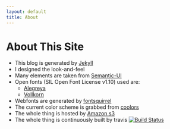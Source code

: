 ```yaml
---
layout: default
title: About
---
```


# About This Site

- This blog is generated by [Jekyll](http://jekyllrb.com/)
- I designed the look-and-feel
- Many elements are taken from [Semantic-UI](http://semantic-ui.com/)
- Open fonts (SIL Open Font License v1.10) used are:
  - [Alegreya](http://www.fontsquirrel.com/fonts/alegreya)
  - [Vollkorn](http://www.fontsquirrel.com/fonts/vollkorn)
- Webfonts are generated by [fontsquirrel](http://www.fontsquirrel.com/)
- The current color scheme is grabbed from
  [coolors](http://coolors.co/app/fbfbf2-e5e6e4-cfd2cd-a6a2a2-847577)
- The whole thing is hosted by [Amazon s3](http://aws.amazon.com)
- The whole thing is continuously built by travis <a href="https://travis-ci.org/bl4ck5un/www.fanz.io"><img class="inline" src="https://travis-ci.org/bl4ck5un/www.fanz.io.svg?branch=master" alt="Build Status"></a>
